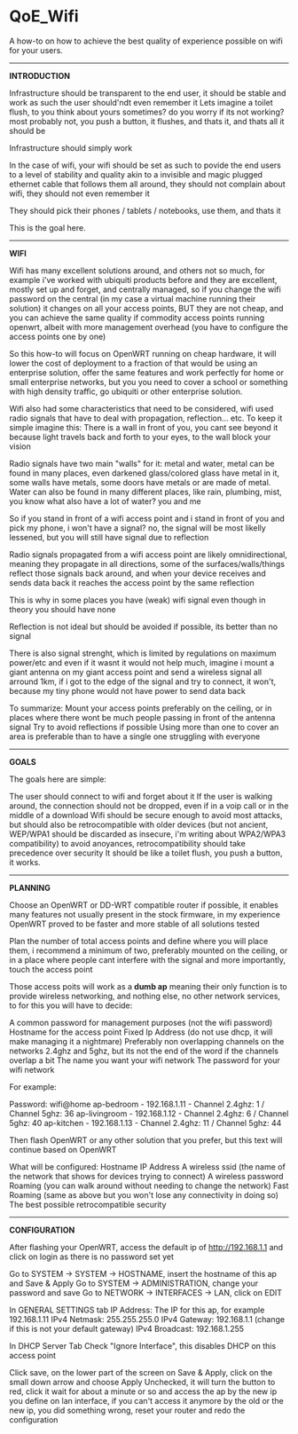 # QoE_Wifi
A how-to on how to achieve the best quality of experience possible on wifi for your users.

---

<b>INTRODUCTION</b>

Infrastructure should be transparent to the end user, it should be stable and work as such the user should'ndt even remember it
Lets imagine a toilet flush, to you think about yours sometimes? do you worry if its not working? most probably not, you push a button, it flushes, and thats it, and thats all it should be

Infrastructure should simply work

In the case of wifi, your wifi should be set as such to povide the end users to a level of stability and quality akin to a invisible and magic plugged ethernet cable that follows them all around, they should not complain about wifi, they should not even remember it

They should pick their phones / tablets / notebooks, use them, and thats it

This is the goal here.

---

<b>WIFI</b>

Wifi has many excellent solutions around, and others not so much, for example i've worked with ubiquiti products before and they are excellent, mostly set up and forget, and centrally managed, so if you change the wifi password on the central (in my case a virtual machine running their solution) it changes on all your access points, BUT they are not cheap, and you can achieve the same quality if commodity access points running openwrt, albeit with more management overhead (you have to configure the access points one by one)

So this how-to will focus on OpenWRT running on cheap hardware, it will lower the cost of deployment to a fraction of that would be using an enterprise solution, offer the same features and work perfectly for home or small enterprise networks, but you you need to cover a school or something with high density traffic, go ubiquiti or other enterprise solution.

Wifi also had some characteristics that need to be considered, wifi used radio signals that have to deal with propagation, reflection... etc. To keep it simple imagine this: There is a wall in front of you, you cant see beyond it because light travels back and forth to your eyes, to the wall block your vision

Radio signals have two main "walls" for it: metal and water, metal can be found in many places, even darkened glass/colored glass have metal in it, some walls have metals, some doors have metals or are made of metal. Water can also be found in many different places, like rain, plumbing, mist, you know what also have a lot of water? you and me

So if you stand in front of a wifi access point and i stand in front of you and pick my phone, i won't have a signal? no, the signal will be most likelly lessened, but you will still have signal due to reflection

Radio signals propagated from a wifi access point are likely omnidirectional, meaning they propagate in all directions, some of the surfaces/walls/things reflect those signals back around, and when your device receives and sends data back it reaches the access point by the same reflection

This is why in some places you have (weak) wifi signal even though in theory you should have none

Reflection is not ideal but should be avoided if possible, its better than no signal

There is also signal strenght, which is limited by regulations on maximum power/etc and even if it wasnt it would not help much, imagine i mount a giant antenna on my giant access point and send a wireless signal all arround 1km, if i got to the edge of the signal and try to connect, it won't, because my tiny phone would not have power to send data back

To summarize:
Mount your access points preferably on the ceiling, or in places where there wont be much people passing in front of the antenna signal
Try to avoid reflections if possible
Using more than one to cover an area is preferable than to have a single one struggling with everyone

---

<b>GOALS</b>

The goals here are simple:

The user should connect to wifi and forget about it
If the user is walking around, the connection should not be dropped, even if in a voip call or in the middle of a download
Wifi should be secure enough to avoid most attacks, but should also be retrocompatible with older devices (but not ancient, WEP/WPA1 should be discarded as insecure, i'm writing about WPA2/WPA3 compatibility) to avoid anoyances, retrocompatibility should take precedence over security
It should be like a toilet flush, you push a button, it works.

---

<b>PLANNING</b>

Choose an OpenWRT or DD-WRT compatible router if possible, it enables many features not usually present in the stock firmware, in my experience OpenWRT proved to be faster and more stable of all solutions tested

Plan the number of total access points and define where you will place them, i recommend a minimum of two, preferably mounted on the ceiling, or in a place where people cant interfere with the signal and more importantly, touch the access point

Those access poits will work as a <b>dumb ap</b> meaning their only function is to provide wireless networking, and nothing else, no other network services, to for this you will have to decide:

A common password for management purposes (not the wifi password)
Hostname for the access point
Fixed Ip Address (do not use dhcp, it will make managing it a nightmare)
Preferably non overlapping channels on the networks 2.4ghz and 5ghz, but its not the end of the word if the channels overlap a bit
The name you want your wifi network
The password for your wifi network

For example:

Password: wifi@home
ap-bedroom    - 192.168.1.11 - Channel 2.4ghz: 1  / Channel 5ghz: 36
ap-livingroom - 192.168.1.12 - Channel 2.4ghz: 6  / Channel 5ghz: 40
ap-kitchen    - 192.168.1.13 - Channel 2.4ghz: 11 / Channel 5ghz: 44

Then flash OpenWRT or any other solution that you prefer, but this text will continue based on OpenWRT

What will be configured:
Hostname
IP Address
A wireless ssid (the name of the network that shows for devices trying to connect)
A wireless password
Roaming (you can walk around without needing to change the network)
Fast Roaming (same as above but you won't lose any connectivity in doing so)
The best possible retrocompatible security

---

<b>CONFIGURATION</b>

After flashing your OpenWRT, access the default ip of http://192.168.1.1 and click on login as there is no password set yet

Go to SYSTEM -> SYSTEM -> HOSTNAME, insert the hostname of this ap and Save & Apply
Go to SYSTEM -> ADMINISTRATION, change your password and save
Go to NETWORK -> INTERFACES -> LAN, click on EDIT

In GENERAL SETTINGS tab
    IP Address: The IP for this ap, for example 192.168.1.11
    IPv4 Netmask: 255.255.255.0
    IPv4 Gateway: 192.168.1.1 (change if this is not your default gateway)
    IPv4 Broadcast: 192.168.1.255

In DHCP Server Tab
    Check "Ignore Interface", this disables DHCP on this access point
    
Click save, on the lower part of the screen on Save & Apply, click on the small down arrow and choose Apply Unchecked, it will turn the button to red, click it wait for about a minute or so and access the ap by the new ip you define on lan interface, if you can't access it anymore by the old or the new ip, you did something wrong, reset your router and redo the configuration
 
 

